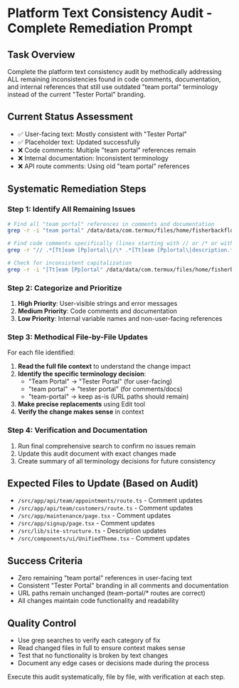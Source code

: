 # Platform Text Consistency Audit - Complete Remediation Prompt

## Task Overview
Complete the platform text consistency audit by methodically addressing ALL remaining inconsistencies found in code comments, documentation, and internal references that still use outdated "team portal" terminology instead of the current "Tester Portal" branding.

## Current Status Assessment
- ✅ User-facing text: Mostly consistent with "Tester Portal"
- ✅ Placeholder text: Updated successfully  
- ❌ Code comments: Multiple "team portal" references remain
- ❌ Internal documentation: Inconsistent terminology
- ❌ API route comments: Using old "team portal" references

## Systematic Remediation Steps

### Step 1: Identify All Remaining Issues
```bash
# Find all "team portal" references in comments and documentation
grep -r -i "team portal" /data/data/com.termux/files/home/fisherbackflows/src/ | grep -v "team-portal" > /tmp/team_portal_refs.txt

# Find code comments specifically (lines starting with // or /* or within /** */)
grep -r "// .*[Tt]eam [Pp]ortal\|/\* .*[Tt]eam [Pp]ortal\|description.*[Tt]eam [Pp]ortal" /data/data/com.termux/files/home/fisherbackflows/src/

# Check for inconsistent capitalization
grep -r -i "[Tt]eam [Pp]ortal" /data/data/com.termux/files/home/fisherbackflows/src/ | grep -v "team-portal"
```

### Step 2: Categorize and Prioritize
1. **High Priority**: User-visible strings and error messages
2. **Medium Priority**: Code comments and documentation
3. **Low Priority**: Internal variable names and non-user-facing references

### Step 3: Methodical File-by-File Updates
For each file identified:
1. **Read the full file context** to understand the change impact
2. **Identify the specific terminology decision**:
   - "Team Portal" → "Tester Portal" (for user-facing)
   - "team portal" → "tester portal" (for comments/docs)
   - "team-portal" → keep as-is (URL paths should remain)
3. **Make precise replacements** using Edit tool
4. **Verify the change makes sense** in context

### Step 4: Verification and Documentation
1. Run final comprehensive search to confirm no issues remain
2. Update this audit document with exact changes made
3. Create summary of all terminology decisions for future consistency

## Expected Files to Update (Based on Audit)
- `/src/app/api/team/appointments/route.ts` - Comment updates
- `/src/app/api/team/customers/route.ts` - Comment updates  
- `/src/app/maintenance/page.tsx` - Comment updates
- `/src/app/signup/page.tsx` - Comment updates
- `/src/lib/site-structure.ts` - Description updates
- `/src/components/ui/UnifiedTheme.tsx` - Comment updates

## Success Criteria
- Zero remaining "team portal" references in user-facing text
- Consistent "Tester Portal" branding in all comments and documentation
- URL paths remain unchanged (team-portal/* routes are correct)
- All changes maintain code functionality and readability

## Quality Control
- Use grep searches to verify each category of fix
- Read changed files in full to ensure context makes sense
- Test that no functionality is broken by text changes
- Document any edge cases or decisions made during the process

Execute this audit systematically, file by file, with verification at each step.